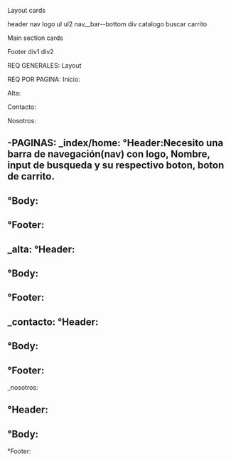 Layout
cards


header
    nav
        logo
        ul
        ul2
    nav__bar--bottom
        div catalogo
        buscar
        carrito

Main
    section cards


Footer
    div1
    div2





REQ GENERALES:
Layout


REQ POR PAGINA:
Inicio:

Alta:

Contacto:

Nosotros:

-PAGINAS:
_index/home:
  °Header:Necesito una barra de navegación(nav) con logo, Nombre, input de busqueda y su respectivo boton, boton de carrito.
   -
  °Body:
  -
  °Footer:
  -
_alta:
    °Header:
   -
  °Body:
  -
  °Footer:
  -
_contacto:
    °Header:
   -
  °Body:
  -
  °Footer:
  -

_nosotros:

  °Header:
   -
  °Body:
  -
  °Footer:
